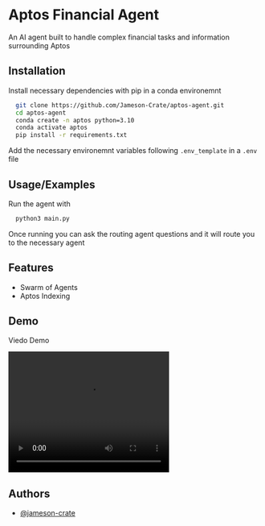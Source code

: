 
# Aptos Financial Agent

An AI agent built to handle complex financial tasks and information surrounding Aptos




## Installation

Install necessary dependencies with pip in a conda environemnt

```bash
  git clone https://github.com/Jameson-Crate/aptos-agent.git
  cd aptos-agent
  conda create -n aptos python=3.10
  conda activate aptos
  pip install -r requirements.txt
```

Add the necessary environemnt variables following `.env_template` in a `.env` file
    
## Usage/Examples

Run the agent with 

```bash
  python3 main.py
```
Once running you can ask the routing agent questions and it will route you to the necessary agent

## Features

- Swarm of Agents
- Aptos Indexing


## Demo

Viedo Demo

<video width="320" height="240" controls>
  <source src="aptos-agent-demo.mp4" type="video/mp4">
</video>


## Authors

- [@jameson-crate](https://www.github.com/jameson-crate)

